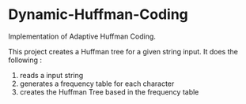 # Dynamic-Huffman-Coding
Implementation of Adaptive Huffman Coding.

This project creates a Huffman tree for a given string input.
It does the following : 
  1. reads a input string 
  2. generates a frequency table for each character 
  3. creates the Huffman Tree based in the frequency table
